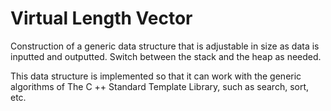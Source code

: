 # Virtual Length Vector 
 Construction of a generic data structure that is adjustable in size as data is inputted and outputted.
 Switch between the stack and the heap as needed.
 
 This data structure is implemented so that it can work with the generic algorithms of The C ++ Standard Template Library,
 such as search, sort, etc.
